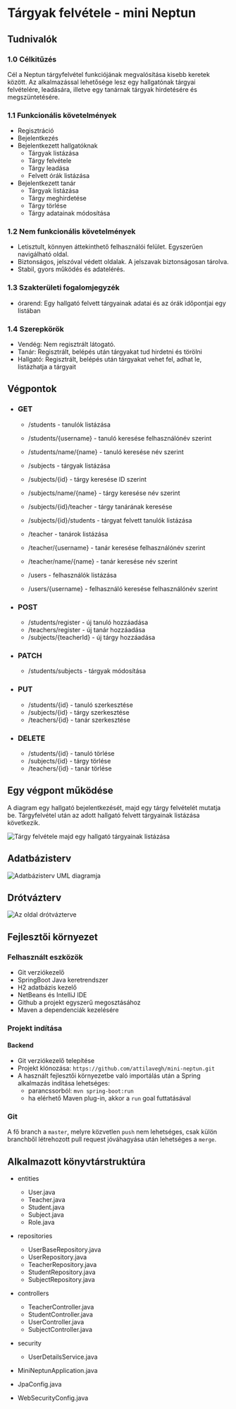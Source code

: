 # Tárgyak felvétele - mini Neptun

## Tudnivalók

### 1.0 Célkitűzés

Cél a Neptun tárgyfelvétel funkciójának megvalósítása kisebb keretek között. Az alkalmazással lehetősége lesz egy hallgatónak tárgyai felvételére, leadására, illetve egy tanárnak tárgyak hirdetésére és megszüntetésére.

### 1.1 Funkcionális követelmények

- Regisztráció
- Bejelentkezés
- Bejelentkezett hallgatóknak
  - Tárgyak listázása
  - Tárgy felvétele
  - Tárgy leadása
  - Felvett órák listázása
- Bejelentkezett tanár
  - Tárgyak listázása
  - Tárgy meghirdetése
  - Tárgy törlése
  - Tárgy adatainak módosítása


### 1.2 Nem funkcionális követelmények

- Letisztult, könnyen áttekinthető felhasználói felület. Egyszerűen navigálható oldal.
- Biztonságos, jelszóval védett oldalak. A jelszavak biztonságosan tárolva.
- Stabil, gyors működés és adatelérés.

### 1.3 Szakterületi fogalomjegyzék

- órarend: Egy hallgató felvett tárgyainak adatai és az órák időpontjai egy listában

### 1.4 Szerepkörök

- Vendég: Nem regisztrált látogató.
- Tanár: Regisztrált, belépés után tárgyakat tud hirdetni és törölni
- Hallgató: Regisztrált, belépés után tárgyakat vehet fel, adhat le, listázhatja a tárgyait

## Végpontok

  - ### GET
    - /students - tanulók listázása
    - /students/{username} - tanuló keresése felhasználónév szerint
    - /students/name/{name} - tanuló keresése név szerint
    
    - /subjects - tárgyak listázása
    - /subjects/{id} - tárgy keresése ID szerint
    - /subjects/name/{name} - tárgy keresése név szerint
    - /subjects/{id}/teacher - tárgy tanárának keresése
    - /subjects/{id}/students - tárgyat felvett tanulók listázása
    
    - /teacher - tanárok listázása
    - /teacher/{username} - tanár keresése felhasználónév szerint
    - /teacher/name/{name} - tanár keresése név szerint
   
    - /users - felhasználók listázása
    - /users/{username} - felhasználó keresése felhasználónév szerint

  - ### POST
    - /students/register - új tanuló hozzáadása
    - /teachers/register - új tanár hozzáadása
    - /subjects/{teacherId} - új tárgy hozzáadása

  - ### PATCH
    - /students/subjects - tárgyak módosítása

  - ### PUT
    - /students/{id} - tanuló szerkesztése
    - /subjects/{id} - tárgy szerkesztése
    - /teachers/{id} - tanár szerkesztése
    
  - ### DELETE
    - /students/{id} - tanuló törlése
    - /subjects/{id} - tárgy törlése
    - /teachers/{id} - tanár törlése
    	
## Egy végpont működése 

A diagram egy hallgató bejelentkezését, majd egy tárgy felvételét mutatja be. Tárgyfelvétel után az adott hallgató felvett tárgyainak listázása következik.

![Tárgy felvétele majd egy hallgató tárgyainak listázása](/docs/targyfelvetel_vegpont_diagram.PNG)

## Adatbázisterv

![Adatbázisterv UML diagramja](/docs/erd.png)

## Drótvázterv

![Az oldal drótvázterve](/docs/wireframe.png)

## Fejlesztői környezet

### Felhasznált eszközök

- Git verziókezelő
- SpringBoot Java keretrendszer
- H2 adatbázis kezelő
- NetBeans és IntelliJ IDE
- Github a projekt egyszerű megosztásához
- Maven a dependenciák kezelésére

### Projekt indítása

#### Backend

- Git verziókezelő telepítése
- Projekt klónozása: `https://github.com/attilavegh/mini-neptun.git`
- A használt fejlesztői környezetbe való importálás után a Spring alkalmazás indítása lehetséges:
  - parancssorból: `mvn spring-boot:run`
  - ha elérhető Maven plug-in, akkor a `run` goal futtatásával

### Git

A fő branch a `master`, melyre közvetlen `push` nem lehetséges, csak külön branchből létrehozott pull request jóváhagyása után lehetséges a `merge`.

## Alkalmazott könyvtárstruktúra 

  - entities
    - User.java
	- Teacher.java
	- Student.java
	- Subject.java
	- Role.java
	
  - repositories
    - UserBaseRepository.java
    - UserRepository.java
	- TeacherRepository.java
	- StudentRepository.java
	- SubjectRepository.java
	
  - controllers
    - TeacherController.java
	- StudentController.java
	- UserController.java
	- SubjectController.java
	
  - security
    - UserDetailsService.java
    
  - MiniNeptunApplication.java
  - JpaConfig.java
  - WebSecurityConfig.java

